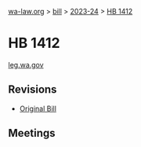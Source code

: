 [wa-law.org](/) > [bill](/bill/) > [2023-24](/bill/2023-24/) > [HB 1412](/bill/2023-24/hb/1412/)

# HB 1412
[leg.wa.gov](https://app.leg.wa.gov/billsummary?BillNumber=1412&Year=2023&Initiative=false)

## Revisions
* [Original Bill](1/)

## Meetings